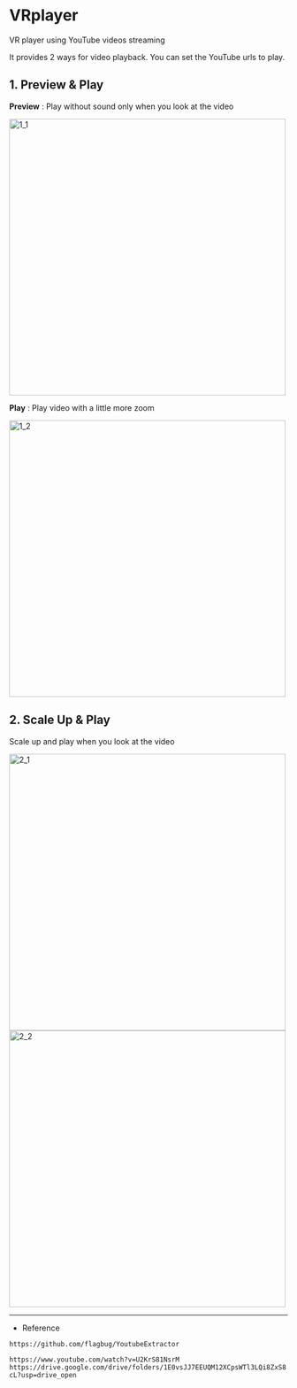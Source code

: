 # VRplayer

VR player using YouTube videos streaming

It provides 2 ways for video playback. You can set the YouTube urls to play. 

 
 **1. Preview & Play**
----------
**Preview** : Play without sound only when you look at the video 

<img width="500" alt="1_1" src="https://user-images.githubusercontent.com/31753296/91165944-8bd77b00-e70c-11ea-90bb-64054e9e0140.png">


**Play** : Play video with a little more zoom

<img width="500" alt="1_2" src="https://user-images.githubusercontent.com/31753296/91165818-503cb100-e70c-11ea-8380-3bc69a0a53fd.png">


 **2. Scale Up & Play**
 ----------
 Scale up and play when you look at the video

<img width="500" alt="2_1" src="https://user-images.githubusercontent.com/31753296/91165835-5af74600-e70c-11ea-83a9-46d0c8a598c1.png">

<img width="500" alt="2_2" src="https://user-images.githubusercontent.com/31753296/91165862-68accb80-e70c-11ea-918b-ac5fd4f1ed9c.png">



----------
* Reference

`https://github.com/flagbug/YoutubeExtractor`

`https://www.youtube.com/watch?v=U2KrS81NsrM`
`https://drive.google.com/drive/folders/1E0vsJJ7EEUQM12XCpsWTl3LQi8ZxS8cL?usp=drive_open`
